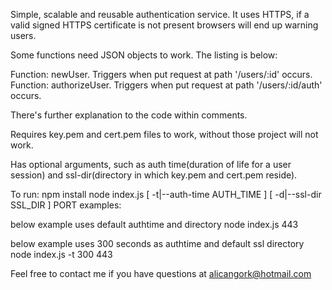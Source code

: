 Simple, scalable and reusable authentication service. It uses HTTPS, if a valid
signed HTTPS certificate is not present browsers will end up warning users.

Some functions need JSON objects to work. The listing is below:

  Function: newUser. Triggers when put request at path '/users/:id' occurs.
  Function: authorizeUser. Triggers when put request at path '/users/:id/auth'
              occurs.

There's further explanation to the code within comments.

Requires key.pem and cert.pem files to work, without those project will not
work.

Has optional arguments, such as auth time(duration of life for a user session)
and ssl-dir(directory in which key.pem and cert.pem reside).

To run:
npm install
node index.js [ -t|--auth-time AUTH_TIME ] [ -d|--ssl-dir SSL_DIR ] PORT
examples:


below example uses default authtime and directory
node index.js 443

below example uses 300 seconds as authtime and default ssl directory
node index.js -t 300 443


Feel free to contact me if you have questions at alicangork@hotmail.com
